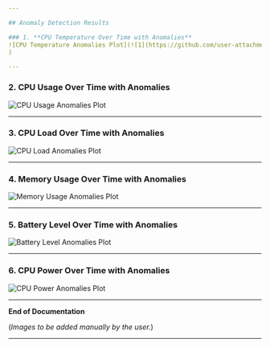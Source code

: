 ```yaml
---

## Anomaly Detection Results

### 1. **CPU Temperature Over Time with Anomalies**
![CPU Temperature Anomalies Plot](![1](https://github.com/user-attachments/assets/5cf32593-6ac4-4a1a-9323-a5212440cafc)
)

---
```


### 2. **CPU Usage Over Time with Anomalies**
![CPU Usage Anomalies Plot](#image_placeholder)

---

### 3. **CPU Load Over Time with Anomalies**
![CPU Load Anomalies Plot](#image_placeholder)

---

### 4. **Memory Usage Over Time with Anomalies**
![Memory Usage Anomalies Plot](#image_placeholder)

---

### 5. **Battery Level Over Time with Anomalies**
![Battery Level Anomalies Plot](#image_placeholder)

---

### 6. **CPU Power Over Time with Anomalies**
![CPU Power Anomalies Plot](#image_placeholder)

---

**End of Documentation**

(*Images to be added manually by the user.*)

--- 
